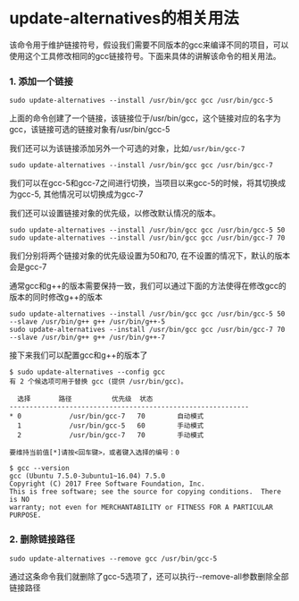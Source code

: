 # update-alternatives的相关用法

该命令用于维护链接符号，假设我们需要不同版本的gcc来编译不同的项目，可以使用这个工具修改相同的gcc链接符号。下面来具体的讲解该命令的相关用法。

### 1. 添加一个链接

```shell
sudo update-alternatives --install /usr/bin/gcc gcc /usr/bin/gcc-5
```

上面的命令创建了一个链接，该链接位于/usr/bin/gcc，这个链接对应的名字为gcc，该链接可选的链接对象有/usr/bin/gcc-5

我们还可以为该链接添加另外一个可选的对象，比如`/usr/bin/gcc-7`

```shell
sudo update-alternatives --install /usr/bin/gcc gcc /usr/bin/gcc-7
```

我们可以在gcc-5和gcc-7之间进行切换，当项目以来gcc-5的时候，将其切换成为gcc-5, 其他情况可以切换成为gcc-7

我们还可以设置链接对象的优先级，以修改默认情况的版本。

```shell
sudo update-alternatives --install /usr/bin/gcc gcc /usr/bin/gcc-5 50
sudo update-alternatives --install /usr/bin/gcc gcc /usr/bin/gcc-7 70
```

我们分别将两个链接对象的优先级设置为50和70, 在不设置的情况下，默认的版本会是gcc-7

通常gcc和g++的版本需要保持一致，我们可以通过下面的方法使得在修改gcc的版本的同时修改g++的版本

```shell
sudo update-alternatives --install /usr/bin/gcc gcc /usr/bin/gcc-5 50 --slave /usr/bin/g++ g++ /usr/bin/g++-5
sudo update-alternatives --install /usr/bin/gcc gcc /usr/bin/gcc-7 70 --slave /usr/bin/g++ g++ /usr/bin/g++-7
```

接下来我们可以配置gcc和g++的版本了

```shell
$ sudo update-alternatives --config gcc
有 2 个候选项可用于替换 gcc (提供 /usr/bin/gcc)。

  选择       路径          优先级  状态
------------------------------------------------------------
* 0            /usr/bin/gcc-7   70        自动模式
  1            /usr/bin/gcc-5   60        手动模式
  2            /usr/bin/gcc-7   70        手动模式

要维持当前值[*]请按<回车键>，或者键入选择的编号：0

$ gcc --version
gcc (Ubuntu 7.5.0-3ubuntu1~16.04) 7.5.0
Copyright (C) 2017 Free Software Foundation, Inc.
This is free software; see the source for copying conditions.  There is NO
warranty; not even for MERCHANTABILITY or FITNESS FOR A PARTICULAR PURPOSE.
```

### 2. 删除链接路径
```shell
sudo update-alternatives --remove gcc /usr/bin/gcc-5
```

通过这条命令我们就删除了gcc-5选项了，还可以执行--remove-all参数删除全部链接路径
